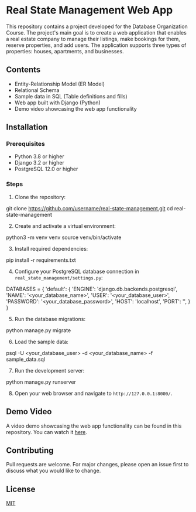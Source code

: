 # Real State Management Web App

This repository contains a project developed for the Database Organization Course. The project's main goal is to create a web application that enables a real estate company to manage their listings, make bookings for them, reserve properties, and add users. The application supports three types of properties: houses, apartments, and businesses.

## Contents

- Entity-Relationship Model (ER Model)
- Relational Schema
- Sample data in SQL (Table definitions and fills)
- Web app built with Django (Python)
- Demo video showcasing the web app functionality

## Installation

### Prerequisites

- Python 3.8 or higher
- Django 3.2 or higher
- PostgreSQL 12.0 or higher

### Steps

1. Clone the repository:

git clone https://github.com/username/real-state-management.git
cd real-state-management

2. Create and activate a virtual environment:

python3 -m venv venv
source venv/bin/activate

3. Install required dependencies:

pip install -r requirements.txt

4. Configure your PostgreSQL database connection in `real_state_management/settings.py`:

DATABASES = {
'default': {
'ENGINE': 'django.db.backends.postgresql',
'NAME': '<your_database_name>',
'USER': '<your_database_user>',
'PASSWORD': '<your_database_password>',
'HOST': 'localhost',
'PORT': '',
}
}

5. Run the database migrations:

python manage.py migrate

6. Load the sample data:

psql -U <your_database_user> -d <your_database_name> -f sample_data.sql

7. Run the development server:

python manage.py runserver

8. Open your web browser and navigate to `http://127.0.0.1:8000/`.

## Demo Video

A video demo showcasing the web app functionality can be found in this repository. You can watch it [here](./demo_video.mp4).

## Contributing

Pull requests are welcome. For major changes, please open an issue first to discuss what you would like to change.

## License

[MIT](./LICENSE)

